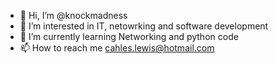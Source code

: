 - 👋 Hi, I’m @knockmadness
- 👀 I’m interested in IT, netowrking and software development
- 🌱 I’m currently learning Networking and python code 
- 📫 How to reach me cahles.lewis@hotmail.com

<!---
knockmadness/knockmadness is a ✨ special ✨ repository because its `README.md` (this file) appears on your GitHub profile.
You can click the Preview link to take a look at your changes.
--->
